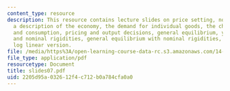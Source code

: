 ```yaml
---
content_type: resource
description: This resource contains lecture slides on price setting, nominal rigidities,
  a description of the economy, the demand for individual goods, the choice of money
  and consumption, pricing and output decisions, general equilibrium, yeomen farmers
  and nominal rigidities, general equilibrium with nominal rigidities, and a useful
  log linear version.
file: /media/https%3A/open-learning-course-data-rc.s3.amazonaws.com/14-452-macroeconomic-theory-ii-spring-2007/2205d95a032612f4c712b0a784cfa0a0_slides07.pdf
file_type: application/pdf
resourcetype: Document
title: slides07.pdf
uid: 2205d95a-0326-12f4-c712-b0a784cfa0a0
---
```

